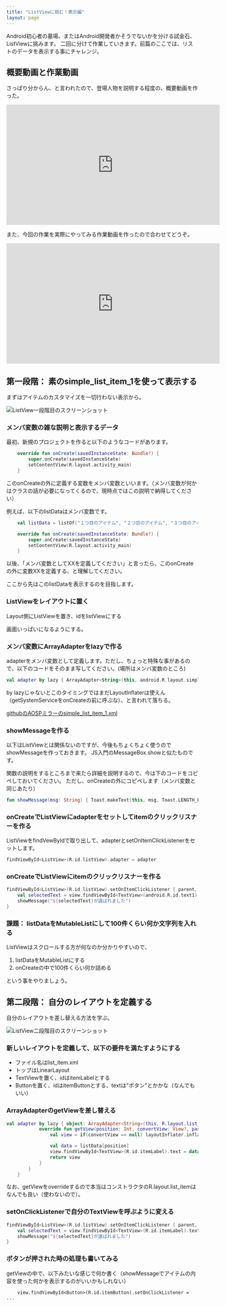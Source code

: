 ```yaml
---
title: "ListViewに挑む！表示編"
layout: page
---
```

Android初心者の墓場、またはAndroid開発者かそうでないかを分ける試金石、ListViewに挑みます。
二回に分けて作業していきます。前篇のここでは、リストのデータを表示する事にチャレンジ。


## 概要動画と作業動画

さっぱり分からん、と言われたので、登場人物を説明する程度の、概要動画を作った。

<iframe width="560" height="315" src="https://www.youtube.com/embed/Br83g3isjBU" title="YouTube video player" frameborder="0" allow="accelerometer; autoplay; clipboard-write; encrypted-media; gyroscope; picture-in-picture; web-share" allowfullscreen></iframe>

また、今回の作業を実際にやってみる作業動画を作ったので合わせてどうぞ。

<iframe width="560" height="315" src="https://www.youtube.com/embed/zO1YikWcbV0" title="YouTube video player" frameborder="0" allow="accelerometer; autoplay; clipboard-write; encrypted-media; gyroscope; picture-in-picture; web-share" allowfullscreen></iframe>

## 第一段階： 素のsimple_list_item_1を使って表示する

まずはアイテムのカスタマイズを一切行わない表示から。

![ListView一段階目のスクリーンショット](imgs/listview_screenshot1.png)

### メンバ変数の雑な説明と表示するデータ

最初、新規のプロジェクトを作ると以下のようなコードがあります。

```kotlin
    override fun onCreate(savedInstanceState: Bundle?) {
        super.onCreate(savedInstanceState)
        setContentView(R.layout.activity_main)
    }
```

このonCreateの外に定義する変数をメンバ変数といいます。（メンバ変数が何かはクラスの話が必要になってくるので、現時点ではこの説明で納得してください）

例えば、以下のlistDataはメンバ変数です。

```kotlin
    val listData = listOf("１つ目のアイテム", "２つ目のアイテム", "３つ目のアイテム", "４つ目のアイテム", "５つ目のアイテム")

    override fun onCreate(savedInstanceState: Bundle?) {
        super.onCreate(savedInstanceState)
        setContentView(R.layout.activity_main)
    }
```

以後、「メンバ変数としてXXを定義してください」と言ったら、このonCreateの外に変数XXを定義する、と理解してください。

ここから先はこのlistDataを表示するのを目指します。

### ListViewをレイアウトに置く

Layout側にListViewを置き、idをlistViewにする

画面いっぱいになるようにする。

### メンバ変数にArrayAdapterをlazyで作る

adapterをメンバ変数として定義します。ただし、ちょっと特殊な事があるので、以下のコードをそのまま写してください。(場所はメンバ変数のところ)

```kotlin
val adapter by lazy { ArrayAdapter<String>(this, android.R.layout.simple_list_item_1, listData) }
```

by lazyじゃないとこのタイミングではまだLayoutInflaterは使えん（getSystemServiceをonCreateの前に呼ぶな）、と言われて落ちる。

[githubのAOSPミラーのsimple_list_item_1.xml](https://github.com/aosp-mirror/platform_frameworks_base/blob/master/core/res/res/layout/simple_list_item_1.xml)

### showMessageを作る

以下はListViewとは関係ないのですが、今後もちょくちょく使うのでshowMessageを作っておきます。
JS入門のMessageBox.showと似たものです。

関数の説明をするところまで来たら詳細を説明するので、今は下のコードをコピペしておいてください。
ただし、onCreateの外にコピペします（メンバ変数と同じあたり）

```kotlin
fun showMessage(msg: String) { Toast.makeText(this, msg, Toast.LENGTH_LONG).show() }
```

### onCreateでListViewにadapterをセットしてitemのクリックリスナーを作る

ListViewをfindVewByIdで取り出して、adapterとsetOnItemClickListenerをセットします。

```kotlin
findViewById<ListView>(R.id.listView).adapter = adapter
```

### onCreateでListViewにitemのクリックリスナーを作る

```kotlin
findViewById<ListView>(R.id.listView).setOnItemClickListener { parent, view, position, id ->
    val selectedText = view.findViewById<TextView>(android.R.id.text1).text.toString()
    showMessage("${selectedText}が選ばれました")
}
```

### 課題： listDataをMutableListにして100件くらい何か文字列を入れる

ListViewはスクロールする方が何なのか分かりやすいので、

1. listDataをMutableListにする
2. onCreateの中で100件くらい何か詰める

という事をやりましょう。

## 第二段階： 自分のレイアウトを定義する

自分のレイアウトを差し替える方法を学ぶ。

![ListView二段階目のスクリーンショット](imgs/listview_screenshot2.png)


### 新しいレイアウトを定義して、以下の要件を満たすようにする

- ファイル名はlist_item.xml
- トップはLinearLayout
- TextViewを置く、idはitemLabelとする
- Buttonを置く、idはitemButtonとする、textは"ボタン"とかかな（なんでもいい）


### ArrayAdapterのgetViewを差し替える

```kotlin
val adapter by lazy { object: ArrayAdapter<String>(this, R.layout.list_item, listData) {
            override fun getView(position: Int, convertView: View?, parent: ViewGroup): View {
                val view = if(convertView == null) layoutInflater.inflate(R.layout.list_item, null) else convertView

                val data = listData[position]
                view.findViewById<TextView>(R.id.itemLabel).text = data
                return view
            }
        }
    }
```

なお、getViewをoverrideするので本当はコンストラクタのR.layout.list_itemはなんでも良い（使わないので）。

### setOnClickListenerで自分のTextViewを呼ぶように変える

```kotlin
findViewById<ListView>(R.id.listView).setOnItemClickListener { parent, view, position, id ->
    val selectedText = view.findViewById<TextView>(R.id.itemLabel).text.toString()
    showMessage("${selectedText}が選ばれました")
}
```

### ボタンが押された時の処理も書いてみる

getViewの中で、以下みたいな感じで何か書く（showMessageでアイテムの内容を使った何かを表示するのがいいかもしれない）

```
    view.findViewById<Button>(R.id.itemButton).setOnClickListener = ...
```

